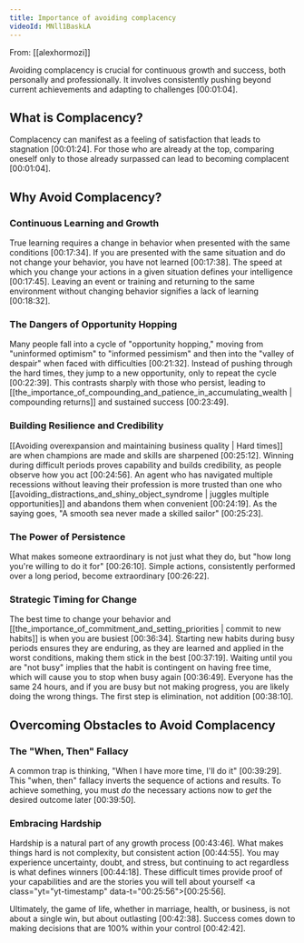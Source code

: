 ```yaml
---
title: Importance of avoiding complacency
videoId: MNll1BaskLA
---
```


From: [[alexhormozi]] <br/> 

Avoiding complacency is crucial for continuous growth and success, both personally and professionally. It involves consistently pushing beyond current achievements and adapting to challenges <a class="yt-timestamp" data-t="00:01:04">[00:01:04]</a>.

## What is Complacency?

Complacency can manifest as a feeling of satisfaction that leads to stagnation <a class="yt-timestamp" data-t="00:01:24">[00:01:24]</a>. For those who are already at the top, comparing oneself only to those already surpassed can lead to becoming complacent <a class="yt-timestamp" data-t="00:01:04">[00:01:04]</a>.

## Why Avoid Complacency?

### Continuous Learning and Growth
True learning requires a change in behavior when presented with the same conditions <a class="yt-timestamp" data-t="00:17:34">[00:17:34]</a>. If you are presented with the same situation and do not change your behavior, you have not learned <a class="yt-timestamp" data-t="00:17:38">[00:17:38]</a>. The speed at which you change your actions in a given situation defines your intelligence <a class="yt-timestamp" data-t="00:17:45">[00:17:45]</a>. Leaving an event or training and returning to the same environment without changing behavior signifies a lack of learning <a class="yt-timestamp" data-t="00:18:32">[00:18:32]</a>.

### The Dangers of Opportunity Hopping
Many people fall into a cycle of "opportunity hopping," moving from "uninformed optimism" to "informed pessimism" and then into the "valley of despair" when faced with difficulties <a class="yt-timestamp" data-t="00:21:32">[00:21:32]</a>. Instead of pushing through the hard times, they jump to a new opportunity, only to repeat the cycle <a class="yt-timestamp" data-t="00:22:39">[00:22:39]</a>. This contrasts sharply with those who persist, leading to [[the_importance_of_compounding_and_patience_in_accumulating_wealth | compounding returns]] and sustained success <a class="yt-timestamp" data-t="00:23:49">[00:23:49]</a>.

### Building Resilience and Credibility
[[Avoiding overexpansion and maintaining business quality | Hard times]] are when champions are made and skills are sharpened <a class="yt-timestamp" data-t="00:25:12">[00:25:12]</a>. Winning during difficult periods proves capability and builds credibility, as people observe how you act <a class="yt-timestamp" data-t="00:24:56">[00:24:56]</a>. An agent who has navigated multiple recessions without leaving their profession is more trusted than one who [[avoiding_distractions_and_shiny_object_syndrome | juggles multiple opportunities]] and abandons them when convenient <a class="yt-timestamp" data-t="00:24:19">[00:24:19]</a>. As the saying goes, "A smooth sea never made a skilled sailor" <a class="yt-timestamp" data-t="00:25:23">[00:25:23]</a>.

### The Power of Persistence
What makes someone extraordinary is not just what they do, but "how long you're willing to do it for" <a class="yt-timestamp" data-t="00:26:10">[00:26:10]</a>. Simple actions, consistently performed over a long period, become extraordinary <a class="yt-timestamp" data-t="00:26:22">[00:26:22]</a>.

### Strategic Timing for Change
The best time to change your behavior and [[the_importance_of_commitment_and_setting_priorities | commit to new habits]] is when you are busiest <a class="yt-timestamp" data-t="00:36:34">[00:36:34]</a>. Starting new habits during busy periods ensures they are enduring, as they are learned and applied in the worst conditions, making them stick in the best <a class="yt-timestamp" data-t="00:37:19">[00:37:19]</a>. Waiting until you are "not busy" implies that the habit is contingent on having free time, which will cause you to stop when busy again <a class="yt-timestamp" data-t="00:36:49">[00:36:49]</a>. Everyone has the same 24 hours, and if you are busy but not making progress, you are likely doing the wrong things. The first step is elimination, not addition <a class="yt-timestamp" data-t="00:38:10">[00:38:10]</a>.

## Overcoming Obstacles to Avoid Complacency

### The "When, Then" Fallacy
A common trap is thinking, "When I have more time, I'll do it" <a class="yt-timestamp" data-t="00:39:29">[00:39:29]</a>. This "when, then" fallacy inverts the sequence of actions and results. To achieve something, you must *do* the necessary actions now to *get* the desired outcome later <a class="yt-timestamp" data-t="00:39:50">[00:39:50]</a>.

### Embracing Hardship
Hardship is a natural part of any growth process <a class="yt-timestamp" data-t="00:43:46">[00:43:46]</a>. What makes things hard is not complexity, but consistent action <a class="yt-timestamp" data-t="00:44:55">[00:44:55]</a>. You may experience uncertainty, doubt, and stress, but continuing to act regardless is what defines winners <a class="yt-timestamp" data-t="00:44:18">[00:44:18]</a>. These difficult times provide proof of your capabilities and are the stories you will tell about yourself <a class="yt="yt-timestamp" data-t="00:25:56">[00:25:56]</a>.

Ultimately, the game of life, whether in marriage, health, or business, is not about a single win, but about outlasting <a class="yt-timestamp" data-t="00:42:38">[00:42:38]</a>. Success comes down to making decisions that are 100% within your control <a class="yt-timestamp" data-t="00:42:42">[00:42:42]</a>.